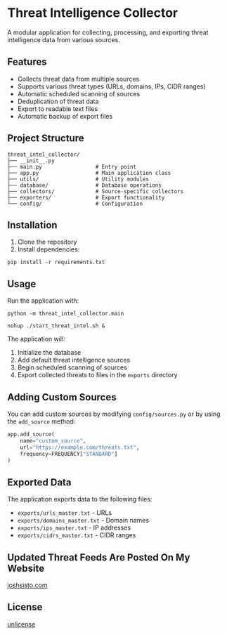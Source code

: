 # Threat Intelligence Collector

A modular application for collecting, processing, and exporting threat intelligence data from various sources.

## Features

- Collects threat data from multiple sources
- Supports various threat types (URLs, domains, IPs, CIDR ranges)
- Automatic scheduled scanning of sources
- Deduplication of threat data
- Export to readable text files
- Automatic backup of export files

## Project Structure

```
threat_intel_collector/
├── __init__.py
├── main.py                 # Entry point
├── app.py                  # Main application class
├── utils/                  # Utility modules
├── database/               # Database operations
├── collectors/             # Source-specific collectors
├── exporters/              # Export functionality
└── config/                 # Configuration
```

## Installation

1. Clone the repository
2. Install dependencies:
```
pip install -r requirements.txt
```

## Usage

Run the application with:

```
python -m threat_intel_collector.main
```

```
nohup ./start_threat_intel.sh &
```

The application will:
1. Initialize the database
2. Add default threat intelligence sources
3. Begin scheduled scanning of sources
4. Export collected threats to files in the `exports` directory

## Adding Custom Sources

You can add custom sources by modifying `config/sources.py` or by using the `add_source` method:

```python
app.add_source(
    name="custom_source",
    url="https://example.com/threats.txt",
    frequency=FREQUENCY["STANDARD"]
)
```

## Exported Data

The application exports data to the following files:
- `exports/urls_master.txt` - URLs
- `exports/domains_master.txt` - Domain names
- `exports/ips_master.txt` - IP addresses
- `exports/cidrs_master.txt` - CIDR ranges

## Updated Threat Feeds Are Posted On My Website

[joshsisto.com](https://joshsisto.com/projects.html)

## License

[unlicense](LICENSE)